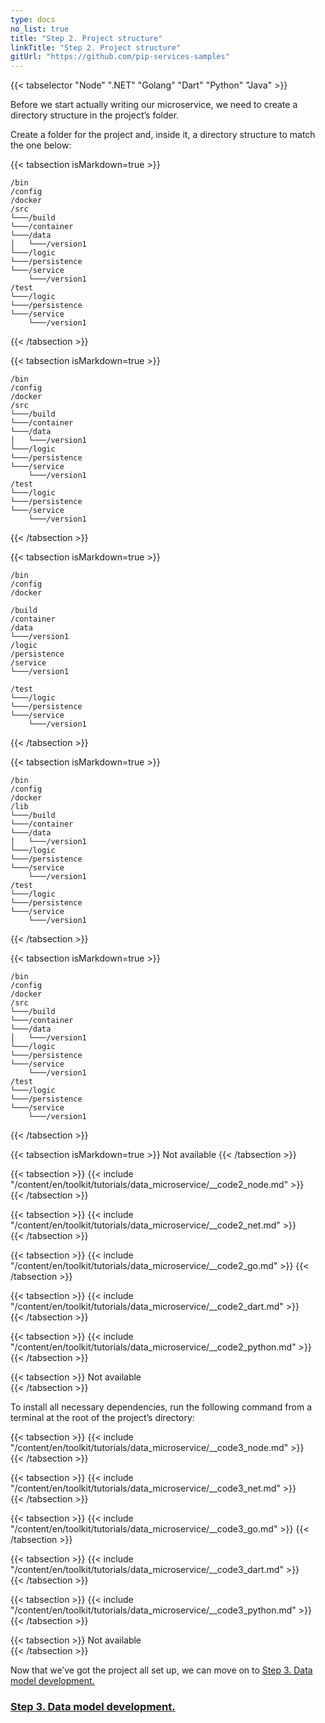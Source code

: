 ```yaml
---
type: docs
no_list: true
title: "Step 2. Project structure"
linkTitle: "Step 2. Project structure" 
gitUrl: "https://github.com/pip-services-samples"
---
```


{{< tabselector "Node" ".NET" "Golang" "Dart" "Python" "Java" >}}

Before we start actually writing our microservice, we need to create a directory structure in the project’s folder.

Create a folder for the project and, inside it, a directory structure to match the one below:

{{< tabsection isMarkdown=true >}}

```
/bin
/config
/docker
/src
└───/build
└───/container
└───/data
│   └───/version1
└───/logic
└───/persistence
└───/service
    └───/version1
/test
└───/logic
└───/persistence
└───/service
    └───/version1

```
{{< /tabsection >}}

{{< tabsection isMarkdown=true >}}

```
/bin
/config
/docker
/src
└───/build
└───/container
└───/data
│   └───/version1
└───/logic
└───/persistence
└───/service
    └───/version1
/test
└───/logic
└───/persistence
└───/service
    └───/version1

```
{{< /tabsection >}}

{{< tabsection isMarkdown=true >}}

```
/bin
/config
/docker

/build
/container
/data
└───/version1
/logic
/persistence
/service
└───/version1

/test
└───/logic
└───/persistence
└───/service
    └───/version1

```
{{< /tabsection >}}

{{< tabsection isMarkdown=true >}}

```
/bin
/config
/docker
/lib
└───/build
└───/container
└───/data
│   └───/version1
└───/logic
└───/persistence
└───/service
    └───/version1
/test
└───/logic
└───/persistence
└───/service
    └───/version1

```
{{< /tabsection >}}

{{< tabsection isMarkdown=true >}}

```
/bin
/config
/docker
/src
└───/build
└───/container
└───/data
│   └───/version1
└───/logic
└───/persistence
└───/service
    └───/version1
/test
└───/logic
└───/persistence
└───/service
    └───/version1

```
{{< /tabsection >}}

{{< tabsection isMarkdown=true >}}
Not available
{{< /tabsection >}}


{{< tabsection >}}
  {{< include "/content/en/toolkit/tutorials/data_microservice/__code2_node.md" >}}  
{{< /tabsection >}}

{{< tabsection >}}
  {{< include "/content/en/toolkit/tutorials/data_microservice/__code2_net.md" >}}    
{{< /tabsection >}}

{{< tabsection >}}
  {{< include "/content/en/toolkit/tutorials/data_microservice/__code2_go.md" >}}
{{< /tabsection >}}

{{< tabsection >}}
  {{< include "/content/en/toolkit/tutorials/data_microservice/__code2_dart.md" >}}    
{{< /tabsection >}}

{{< tabsection >}}
  {{< include "/content/en/toolkit/tutorials/data_microservice/__code2_python.md" >}}
{{< /tabsection >}}

{{< tabsection >}}
  Not available  
{{< /tabsection >}}


To install all necessary dependencies, run the following command from a terminal at the root of the project’s directory:

{{< tabsection >}}
  {{< include "/content/en/toolkit/tutorials/data_microservice/__code3_node.md" >}}  
{{< /tabsection >}}

{{< tabsection >}}
  {{< include "/content/en/toolkit/tutorials/data_microservice/__code3_net.md" >}}    
{{< /tabsection >}}

{{< tabsection >}}
  {{< include "/content/en/toolkit/tutorials/data_microservice/__code3_go.md" >}}
{{< /tabsection >}}

{{< tabsection >}}
  {{< include "/content/en/toolkit/tutorials/data_microservice/__code3_dart.md" >}}    
{{< /tabsection >}}

{{< tabsection >}}
  {{< include "/content/en/toolkit/tutorials/data_microservice/__code3_python.md" >}}
{{< /tabsection >}}

{{< tabsection >}}
  Not available  
{{< /tabsection >}}



Now that we’ve got the project all set up, we can move on to [Step 3. Data model development.](../step2)

<span class="hide-title-link">

### [Step 3. Data model development.](../step2)

</span>
